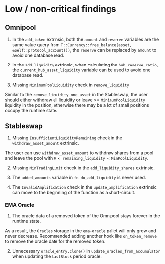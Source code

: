 # Low / non-critical findings

## Omnipool

1. In the `add_token` extrinsic, both the `amount` and `reserve` variables are the same value query from `T::Currency::free_balance(asset, &Self::protocol_account())`, the `reserve` can be replaced by `amount` to avoid one database read.

2. In the `add_liquidity` extrinsic, when calculating the `hub_reserve_ratio`, the `current_hub_asset_liquidity` variable can be used to avoid one database read.

3. Missing `MinimumPoolLiquidity` check in `remove_liquidity`

Similar to the `remove_liquidity_one_asset` in the Stableswap, the user should either withdraw all liquidity or leave >= `MinimumPoolLiquidity` liquidity in the position, otherwise there may be a lot of small positions occupy the runtime state.

## Stableswap

1. Missing `InsufficientLiquidityRemaining` check in the `withdraw_asset_amount` extrinsic.

The user can use `withdraw_asset_amount` to withdraw shares from a pool and leave the pool with `0 < remaining_liquidity < MinPoolLiquidity`.

2. Missing `MinTradingLimit` check in the `add_liquidity_shares` extrinsic.

3. The `added_amounts` variable in `fn do_add_liquidity` is never used.

4. The `InvalidAmplification` check in the `update_amplification` extrinsic can move to the beginning of the function as a short-circuit.

### EMA Oracle

1. The oracle data of a removed token of the Omnipool stays forever in the runtime state.

As a result, the `Oracles` storage in the `ema-oracle` pallet will only grow and never decrease. Recommended adding another hook like `on_token_remove` to remove the oracle date for the removed token.

2. Unnecessary `oracle_entry.clone()` in `update_oracles_from_accumulator` when updating the `LastBlock` period oracle.

